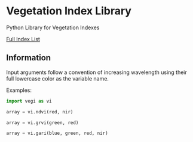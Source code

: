 # Vegetation Index Library

Python Library for Vegetation Indexes

[Full Index List](docs/index_list.md)

## Information

Input arguments follow a convention of increasing wavelength using their full lowercase color as the variable name.

Examples:

``` python
import vegi as vi

array = vi.ndvi(red, nir)

array = vi.grvi(green, red)

array = vi.gari(blue, green, red, nir)
```
